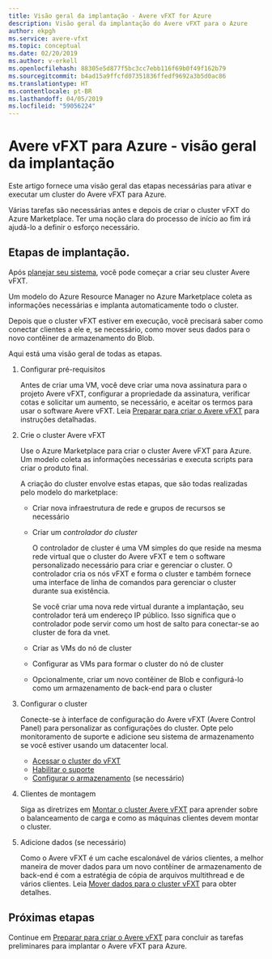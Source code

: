 ```yaml
---
title: Visão geral da implantação - Avere vFXT for Azure
description: Visão geral da implantação do Avere vFXT para o Azure
author: ekpgh
ms.service: avere-vfxt
ms.topic: conceptual
ms.date: 02/20/2019
ms.author: v-erkell
ms.openlocfilehash: 88305e5d877f5bc3cc7ebb116f69b0f49f162b79
ms.sourcegitcommit: b4ad15a9ffcfd07351836ffedf9692a3b5d0ac86
ms.translationtype: HT
ms.contentlocale: pt-BR
ms.lasthandoff: 04/05/2019
ms.locfileid: "59056224"
---
```

# <a name="avere-vfxt-for-azure---deployment-overview"></a>Avere vFXT para Azure - visão geral da implantação

Este artigo fornece uma visão geral das etapas necessárias para ativar e executar um cluster do Avere vFXT para Azure.

Várias tarefas são necessárias antes e depois de criar o cluster vFXT do Azure Marketplace. Ter uma noção clara do processo de início ao fim irá ajudá-lo a definir o esforço necessário. 

## <a name="deployment-steps"></a>Etapas de implantação.

Após [planejar seu sistema](avere-vfxt-deploy-plan.md), você pode começar a criar seu cluster Avere vFXT. 

Um modelo do Azure Resource Manager no Azure Marketplace coleta as informações necessárias e implanta automaticamente todo o cluster. 

Depois que o cluster vFXT estiver em execução, você precisará saber como conectar clientes a ele e, se necessário, como mover seus dados para o novo contêiner de armazenamento do Blob.  

Aqui está uma visão geral de todas as etapas.

1. Configurar pré-requisitos 

   Antes de criar uma VM, você deve criar uma nova assinatura para o projeto Avere vFXT, configurar a propriedade da assinatura, verificar cotas e solicitar um aumento, se necessário, e aceitar os termos para usar o software Avere vFXT. Leia [Preparar para criar o Avere vFXT](avere-vfxt-prereqs.md) para instruções detalhadas.

1. Crie o cluster Avere vFXT 

   Use o Azure Marketplace para criar o cluster Avere vFXT para Azure. Um modelo coleta as informações necessárias e executa scripts para criar o produto final.

   A criação do cluster envolve estas etapas, que são todas realizadas pelo modelo do marketplace: 

   * Criar nova infraestrutura de rede e grupos de recursos se necessário
   * Criar um *controlador do cluster*  

     O controlador de cluster é uma VM simples do que reside na mesma rede virtual que o cluster do Avere vFXT e tem o software personalizado necessário para criar e gerenciar o cluster. O controlador cria os nós vFXT e forma o cluster e também fornece uma interface de linha de comandos para gerenciar o cluster durante sua existência.

     Se você criar uma nova rede virtual durante a implantação, seu controlador terá um endereço IP público. Isso significa que o controlador pode servir como um host de salto para conectar-se ao cluster de fora da vnet.

   * Criar as VMs do nó de cluster

   * Configurar as VMs para formar o cluster do nó de cluster

   * Opcionalmente, criar um novo contêiner de Blob e configurá-lo como um armazenamento de back-end para o cluster

1. Configurar o cluster 

   Conecte-se à interface de configuração do Avere vFXT (Avere Control Panel) para personalizar as configurações do cluster. Opte pelo monitoramento de suporte e adicione seu sistema de armazenamento se você estiver usando um datacenter local.

   * [Acessar o cluster do vFXT](avere-vfxt-cluster-gui.md)
   * [Habilitar o suporte](avere-vfxt-enable-support.md)
   * [Configurar o armazenamento](avere-vfxt-add-storage.md) (se necessário)

1. Clientes de montagem

   Siga as diretrizes em [Montar o cluster Avere vFXT](avere-vfxt-mount-clients.md) para aprender sobre o balanceamento de carga e como as máquinas clientes devem montar o cluster.

1. Adicione dados (se necessário)

   Como o Avere vFXT é um cache escalonável de vários clientes, a melhor maneira de mover dados para um novo contêiner de armazenamento de back-end é com a estratégia de cópia de arquivos multithread e de vários clientes. Leia [Mover dados para o cluster vFXT](avere-vfxt-data-ingest.md) para obter detalhes.

## <a name="next-steps"></a>Próximas etapas

Continue em [Preparar para criar o Avere vFXT](avere-vfxt-prereqs.md) para concluir as tarefas preliminares para implantar o Avere vFXT para Azure. 